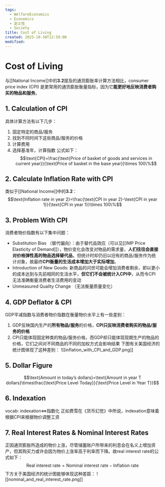 ```yaml
---
tags:
  - WelfareEconomics
  - Economics
  - 定义性
  - Society
title: Cost of Living
created: 2025-10-30T12:59:00
modified:
---
```

# Cost of Living
与[[National Income]]中的**3.2**提及的通货膨胀率计算方法相比，consumer price index (CPI) 是更常用的通货膨胀衡量指标，因为它**能更好地反映消费者购买的物品和服务**。

## 1. Calculation of CPI
具体计算方法有以下几步：
1. 固定特定的商品/服务
2. 找到不同时间下这些商品/服务的价格
3. 计算费用
4. 选择基准年，计算指数
公式如下：
$$\text{CPI}=\frac{\text{Price of basket of goods and services in current year}}{\text{Price of basket in the base year}}\times 100\%$$

## 2. Calculate Inflation Rate with CPI
类似于[[National Income]]中的**3.2**：
$$\text{Inflation rate in year 2}=\frac{\text{CPI in year 2}-\text{CPI in year 1}}{\text{CPI in year 1}}\times 100\%$$
## 3. Problem With CPI
消费者物价指数有以下集中问题：
- Substitution Bias （替代偏向）：由于替代品效应（可以见[[IMP Price Elasticity of Demand]]），物价变化会改变对物品的需求量，**人们往往会直接对价格弹性高的物品选择替代品**，但统计时却仍旧以旧有的商品/服务作为统计对象，故最终**CPI衡量的生活成本增加大于实际增加**。
- Introduction of New Goods: 新商品的问世可能会增加消费者剩余，即以更小的成本达到与先前相同的生活水平，**但它们不会被统计入CPI中**，从而令CPI无法准确衡量消费者生活费用的变动
- Unmeasured Quality Change （无法衡量质量变化）

## 4. GDP Deflator  & CPI
GDP平减指数与消费者物价指数在衡量物价水平上有一些差别：
1. GDP反映国内生产的**所有物品/服务**的价格，**CPI只反映消费者购买的物品/服务的价格**
2. CPI只能体现固定种类的物品/服务价格，而GDP却只能体现现期生产的物品的价格，它们之间对不同商品的不同的加权方式会影响结果
下图有关美国经济的统计图体现了这种差别：
![[inflation_with_CPI_and_GDP.png]]

## 5. Dollar Figure
$$\text{Amount in today’s dollars}=\text{Amount in year T dollars}\times\frac{\text{Price Level Today}}{\text{Price Level in Year T}}$$

## 6. Indexation
vocab: indexation$\Leftrightarrow$指数化
正如费雪在《货币幻觉》中所说，indexation意味着根据CPI来根据物价调整工资

## 7. Real Interest Rates & Nominal Interest Rates
正因通货膨胀所造成的物价上涨，尽管储蓄账户所带来的利息会在名义上增加资产，但其购买力或许会因为物价上涨率高于利率而下降。故real interest rate的公式如下：
$$\text{Real interest rate}=\text{Nominal interest rate}-\text{Inflation rate}$$
下方关于美国经济的统计图能够体现这种差距：
![[nominal_and_real_interest_rate.png]]
